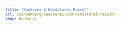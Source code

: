 ```yaml
---
title: "Bäckerei & Konditorei Raisch"
url: /schoemberg/baeckerei-und-konditorei-raisch/
shop: Bäckerei
---
```

